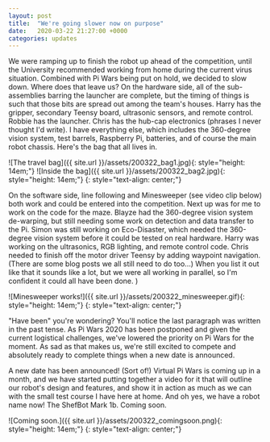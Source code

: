 ```yaml
---
layout: post
title:  "We're going slower now on purpose"
date:   2020-03-22 21:27:00 +0000
categories: updates
---
```


We were ramping up to finish the robot up ahead of the competition, until the University recommended working from home during the current virus situation. Combined with Pi Wars being put on hold, we decided to slow down. Where does that leave us? On the hardware side, all of the sub-assemblies barring the launcher are complete, but the timing of things is such that those bits are spread out among the team's houses. Harry has the gripper, secondary Teensy board, ultrasonic sensors, and remote control. Robbie has the launcher. Chris has the hub-cap electronics (phrases I never thought I'd write). I have everything else, which includes the 360-degree vision system, test barrels, Raspberry Pi, batteries, and of course the main robot chassis. Here's the bag that all lives in.

![The travel bag]({{ site.url }}/assets/200322_bag1.jpg){: style="height: 14em;"} ![Inside the bag]({{ site.url }}/assets/200322_bag2.jpg){: style="height: 14em;"}
{: style="text-align: center;"}

On the software side, line following and Minesweeper (see video clip below) both work and could be entered into the competition. Next up was for me to work on the code for the maze. Blayze had the 360-degree vision system de-warping, but still needing some work on detection and data transfer to the Pi. Simon was still working on Eco-Disaster, which needed the 360-degree vision system before it could be tested on real hardware. Harry was working on the ultrasonics, RGB lighting, and remote control code. Chris needed to finish off the motor driver Teensy by adding waypoint navigation. (There are some blog posts we all still need to do too...) When you list it out like that it sounds like a lot, but we were all working in parallel, so I'm confident it could all have been done. )

![Minesweeper works!]({{ site.url }}/assets/200322_minesweeper.gif){: style="height: 14em;"}
{: style="text-align: center;"}

"Have been" you're wondering? You'll notice the last paragraph was written in the past tense. As Pi Wars 2020 has been postponed and given the current logistical challenges, we've lowered the priority on Pi Wars for the moment. As sad as that makes us, we're still excited to compete and absolutely ready to complete things when a new date is announced.

A new date has been announced! (Sort of!) Virtual Pi Wars is coming up in a month, and we have started putting together a video for it that will outline our robot's design and features, and show it in action as much as we can with the small test course I have here at home. And oh yes, we have a robot name now! The ShefBot Mark 1b. Coming soon.

![Coming soon.]({{ site.url }}/assets/200322_comingsoon.png){: style="height: 14em;"}
{: style="text-align: center;"}

